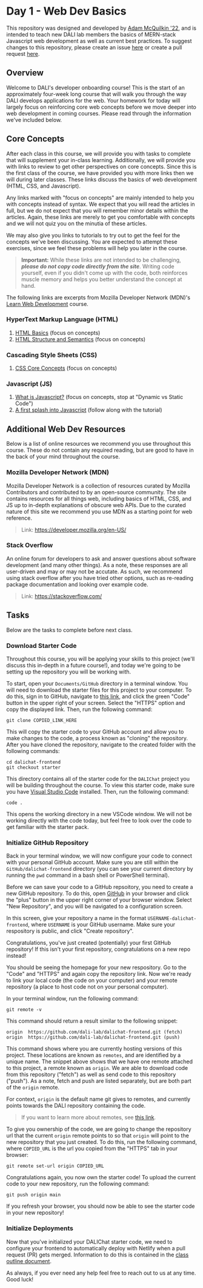 # Day 1 - Web Dev Basics

This repository was designed and developed by [Adam McQuilkin '22](https://github.com/ajmcquilkin), and is intended to teach new DALI lab members the basics of MERN-stack Javascript web development as well as current best practices. To suggest changes to this repository, please create an issue [here](https://github.com/dali-lab/dalichat-frontend/issues) or create a pull request [here](https://github.com/dali-lab/dalichat-frontend/pulls).

## Overview

Welcome to DALI's developer onboarding course! This is the start of an approximately four-week long course that will walk you through the way DALI develops applications for the web. Your homework for today will largely focus on reinforcing core web concepts before we move deeper into web development in coming courses. Please read through the information we've included below.

## Core Concepts

After each class in this course, we will provide you with tasks to complete that will supplement your in-class learning. Additionally, we will provide you with links to review to get other perspectives on core concepts. Since this is the first class of the course, we have provided you with more links then we will during later classes. These links discuss the basics of web development (HTML, CSS, and Javascript).

Any links marked with "focus on concepts" are mainly intended to help you with concepts instead of syntax. We expect that you will read the articles in full, but we do not expect that you will remember minor details within the articles. Again, these links are merely to get you comfortable with concepts and we will not quiz you on the minutia of these articles.

We may also give you links to tutorials to try out to get the feel for the concepts we've been discussing. You are expected to attempt these exercises, since we feel these problems will help you later in the course.

> **Important:** While these links are not intended to be challenging, **_please do not copy code directly from the site_**. Writing code yourself, even if you didn't come up with the code, both reinforces muscle memory and helps you better understand the concept at hand.

The following links are excerpts from Mozilla Developer Network (MDN)'s [Learn Web Development](https://developer.mozilla.org/en-US/docs/Learn) course.

### HyperText Markup Language (HTML)

1. [HTML Basics](https://developer.mozilla.org/en-US/docs/Learn/Getting_started_with_the_web/HTML_basics) (focus on concepts)
2. [HTML Structure and Semantics](https://developer.mozilla.org/en-US/docs/Learn/HTML/Introduction_to_HTML/HTML_text_fundamentals) (focus on concepts)

### Cascading Style Sheets (CSS)

1. [CSS Core Concepts](https://developer.mozilla.org/en-US/docs/Learn/Getting_started_with_the_web/CSS_basics) (focus on concepts)

### Javascript (JS)

1. [What is Javascript?](https://developer.mozilla.org/en-US/docs/Learn/JavaScript/First_steps/What_is_JavaScript) (focus on concepts, stop at "Dynamic vs Static Code")
2. [A first splash into Javascript](https://developer.mozilla.org/en-US/docs/Learn/JavaScript/First_steps/A_first_splash) (follow along with the tutorial)

## Additional Web Dev Resources

Below is a list of online resources we recommend you use throughout this course. These do not contain any required reading, but are good to have in the back of your mind throughout the course.

### Mozilla Developer Network (MDN)

Mozilla Developer Network is a collection of resources curated by Mozilla Contributors and contributed to by an open-source community. The site contains resources for all things web, including basics of HTML, CSS, and JS up to in-depth explanations of obscure web APIs. Due to the curated nature of this site we recommend you use MDN as a starting point for web reference.

> Link: https://developer.mozilla.org/en-US/

### Stack Overflow

An online forum for developers to ask and answer questions about software development (and many other things). As a note, these responses are all user-driven and may or may not be accutate. As such, we recommend using stack overflow after you have tried other options, such as re-reading package documentation and looking over example code.

> Link: https://stackoverflow.com/

## Tasks

Below are the tasks to complete before next class.

### Download Starter Code

Throughout this course, you will be applying your skills to this project (we'll discuss this in-depth in a future course!), and today we're going to be setting up the repository you will be working with.

To start, open your `Documents/GitHub` directory in a terminal window. You will need to download the starter files for this project to your computer. To do this, sign in to GitHub, navigate to [this link](https://github.com/dali-lab/dalichat-frontend), and click the green "Code" button in the upper right of your screen. Select the "HTTPS" option and copy the displayed link. Then, run the following command:

```shell
git clone COPIED_LINK_HERE
```

This will copy the starter code to your GitHub account and allow you to make changes to the code, a process known as "cloning" the repository. After you have cloned the repository, navigate to the created folder with the following commands:

```shell
cd dalichat-frontend
git checkout starter
```

This directory contains all of the starter code for the `DALIChat` project you will be building throughout the course. To view this starter code, make sure you have [Visual Studio Code](https://code.visualstudio.com/) installed. Then, run the following command:

```shell
code .
```

This opens the working directory in a new VSCode window. We will not be working directly with the code today, but feel free to look over the code to get familiar with the starter pack.

### Initialize GitHub Repository

Back in your terminal window, we will now configure your code to connect with your personal GitHub account. Make sure you are still within the `GitHub/dalichat-frontend` directory (you can see your current directory by running the `pwd` command in a bash shell or PowerShell terminal).

Before we can save your code to a GitHub repsoitory, you need to create a new GitHub repository. To do this, open [GitHub](https://github.com/) in your browser and click the "plus" button in the upper right corner of your browser window. Select "New Repository", and you will be navigated to a configuration screen.

In this screen, give your repository a name in the format `USERNAME-dalichat-frontend`, where `USERNAME` is your GitHub username. Make sure your respository is public, and click "Create repository".

Congratulations, you've just created (potentially) your first GitHub repository! If this isn't your first repository, congratulations on a new repo instead!

You should be seeing the homepage for your new respository. Go to the "Code" and "HTTPS" and again copy the repository link. Now we're ready to link your local code (the code on your computer) and your remote repository (a place to host code not on your personal computer).

In your terminal window, run the following command:

```shell
git remote -v
```

This command should return a result similar to the following snippet:

```text
origin  https://github.com/dali-lab/dalichat-frontend.git (fetch)
origin  https://github.com/dali-lab/dalichat-frontend.git (push)
```

This command shows where you are currently hosting versions of this project. These locations are known as `remotes`, and are identified by a unique name. The snippet above shows that we have one remote attached to this project, a remote known as `origin`. We are able to download code from this repository ("fetch") as well as send code to this repository ("push"). As a note, fetch and push are listed separately, but are both part of the `origin` remote.

For context, `origin` is the default name git gives to remotes, and currently points towards the DALI repository containing the code.

> If you want to learn more about remotes, see [this link](https://git-scm.com/book/en/v2/Git-Basics-Working-with-Remotes).

To give you ownership of the code, we are going to change the repository url that the current `origin` remote points to so that `origin` will point to the new repository that you just created. To do this, run the following command, where `COPIED_URL` is the url you copied from the "HTTPS" tab in your browser:

```shell
git remote set-url origin COPIED_URL
```

Congratulations again, you now own the starter code! To upload the current code to your new repository, run the following command:

```shell
git push origin main
```

If you refresh your browser, you should now be able to see the starter code in your new repository!

### Initialize Deployments

Now that you've initialized your DALIChat starter code, we need to configure your frontend to automatically deploy with Netlify when a pull request (PR) gets merged. Information to do this is contained in the [class outline document](https://www.notion.so/Intro-Kick-Off-4cf78510a35c4cfa97c2a43cb9d90f3f).

As always, if you ever need any help feel free to reach out to us at any time. Good luck!
